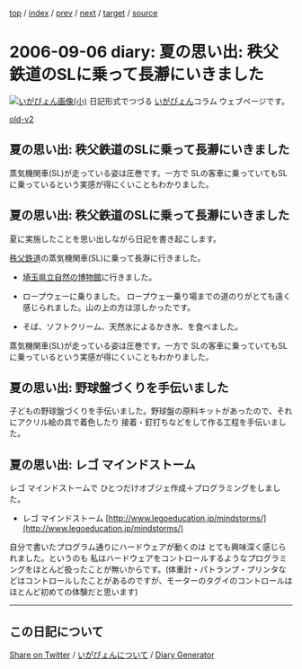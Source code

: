 [top](https://igapyon.github.io/diary/) 
 / [index](https://igapyon.github.io/diary/2006/index.html) 
 / [prev](https://igapyon.github.io/diary/2006/ig060905.html) 
 / [next](https://igapyon.github.io/diary/2006/ig060912.html) 
 / [target](https://igapyon.github.io/diary/2006/ig060906.html) 
 / [source](https://github.com/igapyon/diary/blob/gh-pages/2006/ig060906.html.src.md) 

2006-09-06 diary: 夏の思い出: 秩父鉄道のSLに乗って長瀞にいきました
=====================================================================================================
[![いがぴょん画像(小)](https://igapyon.github.io/diary/images/iga200306s.jpg "いがぴょん")](https://igapyon.github.io/diary/memo/memoigapyon.html) 日記形式でつづる [いがぴょん](https://igapyon.github.io/diary/memo/memoigapyon.html)コラム ウェブページです。

[old-v2](ig060906-orig.html)

## 夏の思い出: 秩父鉄道のSLに乗って長瀞にいきました

蒸気機関車(SL)が走っている姿は圧巻です。一方で SLの客車に乗っていてもSLに乗っているという実感が得にくいこともわかりました。


## 夏の思い出: 秩父鉄道のSLに乗って長瀞にいきました

夏に実施したことを思い出しながら日記を書き起こします。

[秩父鉄道](http://www.chichibu-railway.co.jp/)の蒸気機関車(SL)に乗って長瀞に行きました。

* [埼玉県立自然の博物館](http://www.shizen.spec.ed.jp/)に行きました。
  
* ロープウェーに乗りました。
  ロープウェー乗り場までの道のりがとても遠く感じられました。山の上の方は涼しかったです。
  
* そば、ソフトクリーム、天然氷によるかき氷、を食べました。

蒸気機関車(SL)が走っている姿は圧巻です。一方で SLの客車に乗っていてもSLに乗っているという実感が得にくいこともわかりました。

## 夏の思い出: 野球盤づくりを手伝いました

子どもの野球盤づくりを手伝いました。野球盤の原料キットがあったので、それにアクリル絵の具で着色したり 接着・釘打ちなどをして作る工程を手伝いました。

## 夏の思い出: レゴ マインドストーム

レゴ マインドストームで ひとつだけオブジェ作成＋プログラミングをしました。

* レゴ マインドストーム
  [http://www.legoeducation.jp/mindstorms/](http://www.legoeducation.jp/mindstorms/)

自分で書いたプログラム通りにハードウェアが動くのは とても興味深く感じられました。というのも 私はハードウェアをコントロールするようなプログラミングをほとんど扱ったことが無いからです。(体重計・パトランプ・プリンタなどはコントロールしたことがあるのですが、モーターのタグイのコントロールは ほとんど初めての体験だと思います)

----------------------------------------------------------------------------------------------------

## この日記について

[Share on Twitter](https://twitter.com/intent/tweet?hashtags=igapyon%2Cdiary%2C%E3%81%84%E3%81%8C%E3%81%B4%E3%82%87%E3%82%93&text=%E3%81%93%E3%81%AE%E6%97%A5%E8%A8%98%E3%81%AB%E3%81%A4%E3%81%84%E3%81%A6&url=https%3A%2F%2Figapyon.github.io%2Fdiary%2Ftemplate-footer) / [いがぴょんについて](https://igapyon.github.io/diary/memo/memoigapyon.html) / [Diary Generator](https://github.com/igapyon/igapyonv3)
